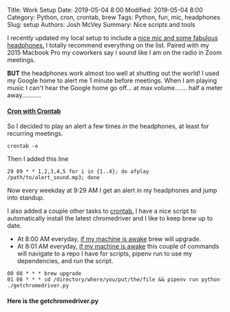 Title: Work Setup
Date: 2019-05-04 8:00
Modified: 2019-05-04 8:00
Category: Python, cron, crontab, brew
Tags: Python, fun, mic, headphones
Slug: setup
Authors: Josh McVey
Summary: Nice scripts and tools

I recently updated my local setup to include a [nice mic and some fabulous headphones.](https://www.amazon.com/hz/wishlist/ls/33G80B4QPE61K)  I totally recommend everything on the list.  Paired with my 2015 Macbook Pro my coworkers say I sound like I am on the radio in Zoom meetings.

**BUT** the headphones work almost too well at shutting out the world!  I used my Google home to alert me 1 minute before meetings.  When I am playing music I can't hear the Google home go off... at max volume....... half a meter away...........

#### [Cron with Crontab](https://opensource.com/article/17/11/how-use-cron-linux)

So I decided to play an alert a few times _in_ the headphones, at least for recurring meetings.

```shell
crontab -e
```

Then I added this line

```
29 09 * * 1,2,3,4,5 for i in {1..4}; do afplay /path/to/alert_sound.mp3; done
```

Now every weekday at 9:29 AM I get an alert in my headphones and jump into standup.

I also added a couple other tasks to [crontab.](https://opensource.com/article/17/11/how-use-cron-linux)  I have a nice script to automatically install the latest chromedriver and I like to keep brew up to date.

- At 8:00 AM everyday, [if my machine is awake](https://developer.apple.com/library/archive/documentation/MacOSX/Conceptual/BPSystemStartup/Chapters/ScheduledJobs.html) brew will upgrade.
- At 8:01 AM everyday, [if my machine is awake](https://developer.apple.com/library/archive/documentation/MacOSX/Conceptual/BPSystemStartup/Chapters/ScheduledJobs.html) this couple of commands will navigate to a repo I have for scripts, pipenv run to use my dependencies, and run the script.

```
00 08 * * * brew upgrade
01 08 * * * cd /directory/where/you/put/the/file && pipenv run python ./getchromedriver.py
```

#### Here is the getchromedriver.py
<script src="https://gist.github.com/y3rsh/b55d5c8daaac7fb1632cc5a3380aec93.js"></script>
